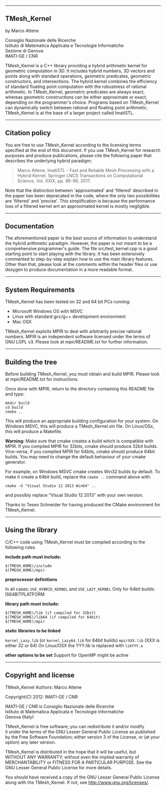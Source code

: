 ----------------------------
TMesh_Kernel
----------------------------

by Marco Attene

Consiglio Nazionale delle Ricerche                                        
Istituto di Matematica Applicata e Tecnologie Informatiche                
Sezione di Genova                                                         
IMATI-GE / CNR                                                            

TMesh_Kernel is a C++ library providing a hybrid arithmetic kernel for geometric computation in 3D.
It includes hybrid numbers, 3D vectors and points along with standard operations, geometric predicates, geometric constructors, and intersections.
The hybrid kernel combines the efficiency of standard floating point computation with the robustness of rational arithmetic.
In TMesh_Kernel, geometric predicates are always exact, whereas geometric constructions can be either approximate or exact, depending on the programmer's choice. Programs based on TMesh_Kernel can dynamically switch between rational and floating point arithmetic.
TMesh_Kernel is at the base of a larger project called ImatiSTL.

-------------------
Citation policy
--------------------
You are free to use TMesh_Kernel according to the licensing terms specified at the end of this document.
If you use TMesh_Kernel for research purposes and produce publications, please cite the following paper 
that describes the underlying hybrid paradigm:

> Marco Attene. ImatiSTL - Fast and Reliable Mesh Processing with a Hybrid Kernel.
  Springer LNCS Transactions on Computational Science, Vol. XXIX, pp. 86-96, 2017.

Note that the distinction between 'approximated' and 'filtered' described in the paper has been deprecated
in the code, where the only two possibilities are 'filtered' and 'precise'. This simplification is because
the performance loss of a filtered kernel wrt an approximated kernel is mostly negligible.


-------------------
Documentation
-------------------

The aforementioned paper is the best source of information to understand the hybrid arithmetic paradigm.
However, the paper is not meant to be a comprehensive programmer's guide.
The file src/test_kernel.cpp is a good starting point to start playing with the library.
It has been extensively commented to step-by-step explain how to use the main library features.
Other than that, please look at the comments within the header files or use doxygen to
produce documentation in a more readable format.


-------------------
System Requirements
--------------------

TMesh_Kernel has been tested on 32 and 64 bit PCs running:
 - Microsoft Windows OS with MSVC
 - Linux with standard gcc/g++ development environment
 - Mac OSX

TMesh_Kernel exploits MPIR to deal with arbitrarily precise rational numbers.
MPIR is an independent software licensed under the terms of GNU LGPL v3.
Please look at mpir/README.txt for further information.

-------------------
Building the tree
-------------------

Before building TMesh_Kernel, you must obtain and build MPIR.
Please look at mpir/README.txt for instructions.

Once done with MPIR, return to the directory containing this README file and type:
```
mkdir build
cd build
cmake ..
```

This will produce an appropriate building configuration for your system.
On Windows MSVC, this will produce a TMesh_Kernel.sln file.
On Linux/OSx, this will produce a Makefile.

**Warning:** Make sure that cmake creates a build which is compatible
with MPIR. If you compiled MPIR for 32bits, cmake should produce 32bit builds.
Vice-versa, if you compiled MPIR for 64bits, cmake should produce 64bit builds.
You may need to change the default behaviour of your cmake generator.

For example, on Windows MSVC cmake creates Win32 builds by default.
To make it create a 64bit build, replace the `cmake ..` command above with:
```
cmake -G "Visual Studio 12 2013 Win64" ..
```
and possibly replace "Visual Studio 12 2013" with your own version.

Thanks to Teseo Schneider for having produced the CMake environment for TMesh_Kernel.

-------------------
Using the library
-------------------

C/C++ code using TMesh_Kernel must be compiled according to the following rules.

**include path must include:**
```
$(TMESH_HOME)/include
$(TMESH_HOME)/mpir
```

**preprocessor definitions**

In all cases: `USE_HYBRID_KERNEL` and `USE_LAZY_KERNEL`
Only for 64bit builds: IS64BITPLATFORM

**library path must include:**
```
$(TMESH_HOME)/lib (if compiled for 32bit)
$(TMESH_HOME)/lib64 (if compiled for 64bit)
$(TMESH_HOME)/mpir
```

**static libraries to be linked**

`kernel_Lazy.lib` (or `kernel_Lazy64.lib` for 64bit builds)
`mpirXXX.lib` (XXX is either 32 or 64)
On Linux/OSX the YYY.lib is replaced with `libYYY.a`

**other options to be set**
Support for OpenMP might be active

---------------------
Copyright and license
---------------------

TMesh_Kernel
Authors: Marco Attene                                                    

Copyright(C) 2012: IMATI-GE / CNR                                        

IMATI-GE / CNR is Consiglio Nazionale delle Ricerche                     
Istituto di Matematica Applicata e Tecnologie Informatiche               
Genova (Italy)                                                           

TMesh_Kernel is free software; you can redistribute it and/or modify     
it under the terms of the GNU Lesser General Public License as published 
by the Free Software Foundation; either version 3 of the License, or (at 
your option) any later version.                                          

TMesh_Kernel is distributed in the hope that it will be useful, but      
WITHOUT ANY WARRANTY; without even the implied warranty of               
MERCHANTABILITY or FITNESS FOR A PARTICULAR PURPOSE.  See the GNU Lesser 
General Public License for more details.                                 

You should have received a copy of the GNU Lesser General Public License 
along with the TMesh_Kernel.  If not, see http://www.gnu.org/licenses/.
